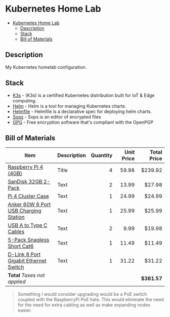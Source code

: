 # Kubernetes Home Lab

- [Kubernetes Home Lab](#kubernetes-home-lab)
  - [Description](#description)
  - [Stack](#stack)
  - [Bill of Materials](#bill-of-materials)

## Description

My Kubernetes homelab configuration.

## Stack

- [K3s](https://k3s.io/) - (K3s) is a certified Kubernetes distribution built for IoT & Edge computing.
- [Helm](https://github.com/helm/helm) - Helm is a tool for managing Kubernetes charts.
- [Helmfile](https://github.com/roboll/helmfile) - Helmfile is a declarative spec for deploying helm charts.
- [Sops](https://github.com/mozilla/sops) - Sops is an editor of encrypted files
- [GPG](https://gnupg.org/) - Free encryption software that's compliant with the OpenPGP

## Bill of Materials

| Item                                                                                                                                   | Description | Quantity | Unit Price | Total Price |
| -------------------------------------------------------------------------------------------------------------------------------------- | ----------- | -------: | ---------: | ----------: |
| [Raspberry Pi 4 (4GB)](https://www.amazon.com/gp/product/B07TC2BK1X/ref=ppx_yo_dt_b_asin_title_o00_s00?ie=UTF8&psc=1)                  | Title       |        4 |      59.98 |     $239.92 |
| [SanDisk 32GB 2-Pack](https://www.amazon.com/gp/product/B087JCL881/ref=ppx_yo_dt_b_asin_title_o00_s02?ie=UTF8&psc=1)                   | Text        |        2 |      13.99 |      $27.98 |
| [Pi 4 Cluster Case](https://www.amazon.com/gp/product/B07MW24S61/ref=ppx_yo_dt_b_asin_title_o00_s01?ie=UTF8&psc=1)                     | Text        |        1 |      24.99 |      $24.99 |
| [Anker 60W 6 Port USB Charging Station](https://www.amazon.com/gp/product/B00P936188/ref=ppx_yo_dt_b_asin_title_o00_s02?ie=UTF8&psc=1) | Text        |        1 |      25.99 |      $25.99 |
| [USB A to Type C Cables](https://www.amazon.com/gp/product/B08G1HS6SL/ref=ppx_yo_dt_b_asin_title_o00_s01?ie=UTF8&psc=1)                | Text        |        2 |       9.99 |      $19.98 |
| [5-Pack Snagless Short Cat6](https://www.amazon.com/gp/product/B00C4U030G/ref=ppx_yo_dt_b_asin_title_o00_s01?ie=UTF8&psc=1)            | Text        |        1 |      11.49 |      $11.49 |
| [D-Link 8 Port Gigabit Ethernet Switch](https://www.amazon.com/gp/product/B00C4U030G/ref=ppx_yo_dt_b_asin_title_o00_s01?ie=UTF8&psc=1) | Text        |        1 |      31.22 |      $31.22 |
| **Total**                                    *Taxes not applied*                                                                       |             |          |            | **$381.57** |

> Something I would consider upgrading would be a PoE switch coupled with the RaspberryPi PoE hats. This would eliminate the need for the need for extra cabling as well as make expanding nodes easier.
